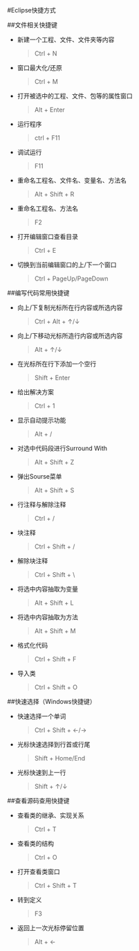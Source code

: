 #Eclipse快捷方式  

##文件相关快捷键
* 新建一个工程、文件、文件夹等内容
	> Ctrl + N
* 窗口最大化/还原
	> Ctrl + M
* 打开被选中的工程、文件、包等的属性窗口
	> Alt + Enter
* 运行程序
    > ctrl + F11  
* 调试运行
    > F11
* 重命名工程名、文件名、变量名、方法名
	> Alt + Shift + R  
* 重命名工程名、方法名
	> F2
* 打开编辑窗口查看目录
	> Ctrl + E
* 切换到当前编辑窗口的上/下一个窗口
	> Ctrl + PageUp/PageDown

##编写代码常用快捷键
* 向上/下复制光标所在行内容或所选内容
	> Ctrl + Alt + ↑/↓
* 向上/下移动光标所造行内容或所选内容
	> Alt + ↑/↓
* 在光标所在行下添加一个空行
	> Shift + Enter
* 给出解决方案
	> Ctrl + 1
* 显示自动提示功能
	> Alt + /
* 对选中代码段进行Surround With
	> Alt + Shift + Z
* 弹出Sourse菜单
	> Alt + Shift + S
* 行注释与解除注释
	> Ctrl + /
* 块注释
	> Ctrl + Shift + /
* 解除块注释
	> Ctrl + Shift + \
* 将选中内容抽取为变量
	> Alt + Shift + L
* 将选中内容抽取为方法
	> Alt + Shift + M
* 格式化代码
	> Ctrl + Shift + F
* 导入类
	> Ctrl + Shift + O

##快速选择（Windows快捷键）
* 快速选择一个单词
	> Ctrl + Shift + ←/→
* 光标快速选择到行首或行尾
	> Shift + Home/End
* 光标快速到上一行
	> Shift + ↑/↓

##查看源码查用快捷键
* 查看类的继承、实现关系
	> Ctrl + T
* 查看类的结构
	> Ctrl + O
* 打开查看类窗口
	> Ctrl + Shift + T
* 转到定义
	> F3
* 返回上一次光标停留位置
	> Alt + ← 